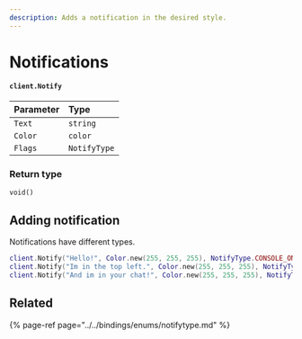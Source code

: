 ```yaml
---
description: Adds a notification in the desired style.
---
```


# Notifications

#### `client.Notify`

| Parameter | Type |
| :--- | :--- |
| `Text` | `string` |
| `Color` | `color` |
| `Flags` | `NotifyType` |

### Return type

```text
void()
```

## Adding notification

Notifications have different types.

```lua
client.Notify("Hello!", Color.new(255, 255, 255), NotifyType.CONSOLE_ONLY)
client.Notify("Im in the top left.", Color.new(255, 255, 255), NotifyType.DEFAULT)
client.Notify("And im in your chat!", Color.new(255, 255, 255), NotifyType.CHAT)
```

## Related

{% page-ref page="../../bindings/enums/notifytype.md" %}





